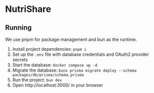 # NutriShare

## Running

We use pnpm for package management and bun as the runtime.

1. Install project dependencies: `pnpm i`
2. Set up the `.env` file with database credentials and OAuth2 provider secrets
3. Start the database: `docker compose up -d`
4. Migrate the database: `bunx prisma migrate deploy --schema packages/db/prisma/schema.prisma`
5. Run the project: `bun dev`
6. Open http://localhost:3000/ in your browser
